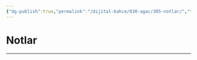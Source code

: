 ```yaml
---
{"dg-publish":true,"permalink":"/dijital-bahce/030-agac/305-notlar/","title":"Notlar","tags":["ağaç","notlar"],"noteIcon":"","created":"2025-03-19T20:58:45.568+03:00","updated":"2025-03-19T20:58:45.568+03:00"}
---
```



# Notlar



---



